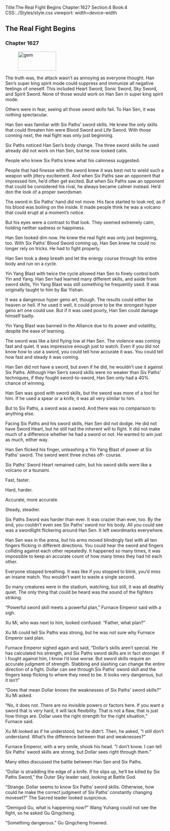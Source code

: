 Title:The Real Fight Begins 
Chapter:1627 
Section:4 
Book:4 
CSS:../Styles/style.css 
viewport: width=device-width
  
## The Real Fight Begins
### Chapter 1627 
<figure>
	<img src="../Images/gem.gif" alt="gem" id="gem" width="120" height="60" />
</figure>
  

  
  The truth was, the attack wasn’t as annoying as everyone thought. Han Sen’s super king spirit mode could suppress and immunize all negative feelings of oneself. This included Heart Sword, Sonic Sword, Sky Sword, and Spirit Sword. None of those would work on Han Sen in super king spirit mode.

Others were in fear, seeing all those sword skills fail. To Han Sen, it was nothing spectacular.

Han Sen was familiar with Six Paths’ sword skills. He knew the only skills that could threaten him were Blood Sword and Life Sword. With those conning next, the real fight was only just beginning.

Six Paths noticed Han Sen’s body change. The three sword skills he used already did not work on Han Sen, but he now looked calm.

People who knew Six Paths knew what his calmness suggested.

People that had finesse with the sword knew it was best not to wield such a weapon with jittery excitement. And when Six Paths saw an opponent that impressed him, he’d often get excited. But when Six Paths saw an opponent that could be considered his rival, he always became calmer instead. He’d don the look of a proper swordsman.

The sword in Six Paths’ hand did not move. His face started to look red, as if his blood was boiling on the inside. It made people think he was a volcano that could erupt at a moment’s notice.

But his eyes were a contrast to that look. They seemed extremely calm, holding neither sadness or happiness.

Han Sen looked dim now. He knew the real fight was only just beginning, too. With Six Paths’ Blood Sword coming up, Han Sen knew he could no longer rely on tricks. He had to fight properly.

Han Sen took a deep breath and let the energy course through his entire body and run on a cycle.

Yin Yang Blast with twice the cycle allowed Han Sen to finely control both Yin and Yang. Han Sen had learned many different skills, and aside from sword skills, Yin Yang Blast was still something he frequently used. It was originally taught to him by Bai Yishan.

It was a dangerous hyper geno art, though. The results could either be heaven or hell. If he used it well, it could prove to be the strongest hyper geno art one could use. But if it was used poorly, Han Sen could damage himself badly.

Yin Yang Blast was banned in the Alliance due to its power and volatility, despite the ease of learning.

The sword was like a bird flying low at Han Sen. The violence was coming fast and quiet. It was impressive enough just to watch. Even if you did not know how to use a sword, you could tell how accurate it was. You could tell how fast and steady it was coming.

Han Sen did not have a sword, but even if he did, he wouldn’t use it against Six Paths. Although Han Sen’s sword skills were no weaker than Six Paths’ techniques, if they fought sword-to-sword, Han Sen only had a 40% chance of winning.

Han Sen was good with sword skills, but the sword was more of a tool for him. If he used a spear or a knife, it was all very similar to him.

But to Six Paths, a sword was a sword. And there was no comparison to anything else.

Facing Six Paths and his sword skills, Han Sen did not dodge. He did not have Sword Heart, but he still had the inherent will to fight. It did not make much of a difference whether he had a sword or not. He wanted to win just as much, either way.

Han Sen flicked his finger, unleashing a Yin Yang Blast of power at Six Paths’ sword. The sword went three inches off- course.

Six Paths’ Sword Heart remained calm, but his sword skills were like a volcano or a tsunami.

Fast, faster.

Hard, harder.

Accurate, more accurate.

Steady, steadier.

Six Paths Sword was harder than ever. It was crazier than ever, too. By the end, you couldn’t even see Six Paths’ sword nor his body. All you could see was a swordlight flickering around Han Sen. It left swordmarks everywhere.

Han Sen was in the arena, but his arms moved blindingly fast with all ten fingers flicking in different directions. You could hear the sword and fingers colliding against each other repeatedly. It happened so many times, it was impossible to keep an accurate count of how many times they had hit each other.

Everyone stopped breathing. It was like if you stopped to blink, you’d miss an insane match. You wouldn’t want to waste a single second.

So many creatures were in the stadium, watching, but still, it was all deathly quiet. The only thing that could be heard was the sound of the fighters striking.

“Powerful sword skill meets a powerful plan,” Furnace Emperor said with a sigh.

Xu Mi, who was next to him, looked confused. “Father, what plan?”

Xu Mi could tell Six Paths was strong, but he was not sure why Furnace Emperor said plan.

Furnace Emperor sighed again and said, “Dollar’s skills aren’t special. He has calculated his strength, and Six Paths sword skills are in fact stronger. If I fought against him, I know I’d lose worse. But sword skills require an accurate judgment of strength. Stabbing and slashing can change the entire direction of a fight. Dollar can see through Six Paths’ sword skill and the fingers keep flicking to where they need to be. It looks very dangerous, but it isn’t”

“Does that mean Dollar knows the weaknesses of Six Paths’ sword skills?” Xu Mi asked.

“No, it does not. There are no invisible powers or factors here. If you want a sword that is very hard, it will lack flexibility. That is not a flaw, that is just how things are. Dollar uses the right strength for the right situation,” Furnace said.

Xu Mi looked as if he understood, but he didn’t. Then, he asked, “I still don’t understand. What’s the difference between that and weaknesses?”

Furnace Emperor, with a wry smile, shook his head. “I don’t know. I can tell Six Paths’ sword skills are strong, but Dollar sees right through them.”

Many elites discussed the battle between Han Sen and Six Paths.

“Dollar is straddling the edge of a knife. If he slips up, he’ll be killed by Six Paths Sword,” the Outer Sky leader said, looking at Battle God.

“Strange. Dollar seems to know Six Paths’ sword skills. Otherwise, how could he make the correct judgment of Six Paths’ constantly changing moveset?” The Sacred leader looked suspicious.

“Demigod Gu, what is happening now?” Wang Yuhang could not see the fight, so he asked Gu Qingcheng.

“Something dangerous.” Gu Qingcheng frowned.
